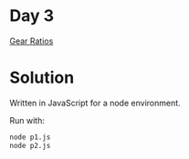 # Day 3
[Gear Ratios](https://adventofcode.com/2023/day/3)

# Solution

Written in JavaScript for a node environment.

Run with:
```bash
node p1.js
node p2.js
```